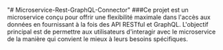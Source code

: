 
"# Microservice-Rest-GraphQL-Connector" 
###Ce projet est un microservice conçu pour offrir une flexibilité maximale dans l'accès aux données en fournissant à la fois des API RESTful et GraphQL. L'objectif principal est de permettre aux utilisateurs d'interagir avec le microservice de la manière qui convient le mieux à leurs besoins spécifiques.
